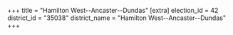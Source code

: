 +++
title = "Hamilton West--Ancaster--Dundas"
[extra]
election_id = 42
district_id = "35038"
district_name = "Hamilton West--Ancaster--Dundas"
+++
